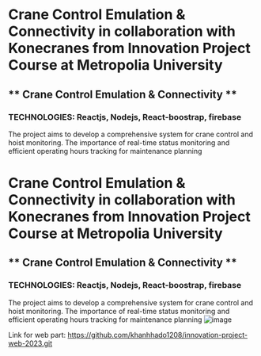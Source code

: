 # Crane Control Emulation & Connectivity in collaboration with Konecranes from Innovation Project Course at Metropolia University
## ** Crane Control Emulation & Connectivity​ **
### TECHNOLOGIES: Reactjs, Nodejs, React-boostrap, firebase
The project aims to develop a comprehensive system for crane control and hoist monitoring.​ The importance of real-time status monitoring and efficient operating hours tracking for maintenance planning
# Crane Control Emulation & Connectivity in collaboration with Konecranes from Innovation Project Course at Metropolia University
## ** Crane Control Emulation & Connectivity​ **
### TECHNOLOGIES: Reactjs, Nodejs, React-boostrap, firebase
The project aims to develop a comprehensive system for crane control and hoist monitoring.​ The importance of real-time status monitoring and efficient operating hours tracking for maintenance planning
![image](https://github.com/khanhhado1208/innovation-project-web-2023/assets/55555713/8afcdf83-bd62-47dc-a67d-5d39c71026f4)

Link for web part: https://github.com/khanhhado1208/innovation-project-web-2023.git
